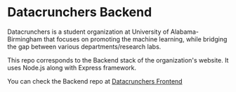 # Datacrunchers Backend

Datacrunchers is a student organization at University of Alabama-Birmingham that focuses on promoting the machine learning, while bridging the gap between various departments/research labs.

This repo corresponds to the Backend stack of the organization's website. It uses Node.js along with Express framework.

You can check the Backend repo at [Datacrunchers Frontend](https://github.com/Jacobjeevan/Datacrunchers-frontend)
